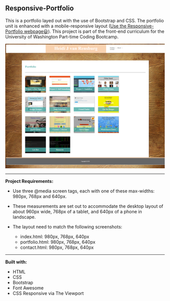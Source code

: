 ## Responsive-Portfolio

This is a portfolio layed out with the use of Bootstrap and CSS. The portfolio unit is enhanced with a mobile-responsive layout ([Use the Responsive-Portfolio webpage:smiley:](https://heidijvr.github.io/Responsive-Portfolio/portfolio.html)).
This project is part of the front-end curriculum for the University of Washington Part-time Coding Bootcamp. 

<img src="https://github.com/Heidijvr/Responsive-Portfolio/blob/master/images/screencapturePortfolio.png" alt="Responsive Portfolio">


-----

**Project Requirements:**

* Use three @media screen tags, each with one of these max-widths: 980px, 768px and 640px.
* These measurements are set out to accommodate the desktop layout of about 960px wide, 768px of a tablet, and 640px of a phone in landscape.

* The layout need to match the following screenshots:
  * index.html: 980px, 768px, 640px
  * portfolio.html: 980px, 768px, 640px
  * contact.html: 980px, 768px, 640px

-----

**Built with:**

* HTML
* CSS
* Bootstrap
* Font Awesome
* CSS Responsive via The Viewport  
